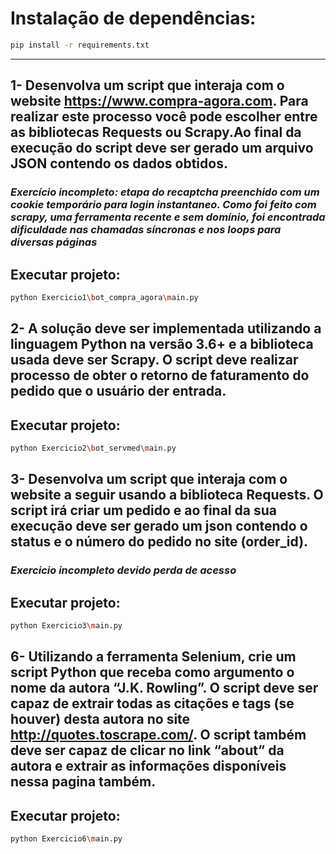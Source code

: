 # Instalação de dependências:

```bash
pip install -r requirements.txt
```
***
## **1- Desenvolva um script que interaja com o website https://www.compra-agora.com. Para realizar este processo você pode escolher entre as bibliotecas Requests ou Scrapy.Ao final da execução do script deve ser gerado um arquivo JSON contendo os dados obtidos.**

### *Exercício incompleto: etapa do recaptcha preenchido com um cookie temporário para login instantaneo. Como foi feito com scrapy, uma ferramenta recente e sem domínio, foi encontrada dificuldade nas chamadas síncronas e nos loops para diversas páginas*

## Executar projeto:

```bash
python Exercicio1\bot_compra_agora\main.py
```

## **2- A solução deve ser implementada utilizando a linguagem Python na versão 3.6+ e a biblioteca usada deve ser Scrapy. O script deve realizar processo de obter o retorno de faturamento do pedido que o usuário der entrada.**

## Executar projeto:

```bash
python Exercicio2\bot_servmed\main.py
```

## **3- Desenvolva um script que interaja com o website a seguir usando a biblioteca Requests. O script irá criar um pedido e ao final da sua execução deve ser gerado um json contendo o status e o número do pedido no site (order_id).**

### *Exercicio incompleto devido perda de acesso*

## Executar projeto:

```bash
python Exercicio3\main.py
```

## **6- Utilizando a ferramenta Selenium, crie um script Python que receba como argumento o nome da autora “J.K. Rowling”. O script deve ser capaz de extrair todas as citações e tags (se houver) desta autora no site http://quotes.toscrape.com/. O script também deve ser capaz de clicar no link “about” da autora e extrair as informações disponíveis nessa pagina também.**

## Executar projeto:

```bash
python Exercicio6\main.py
```